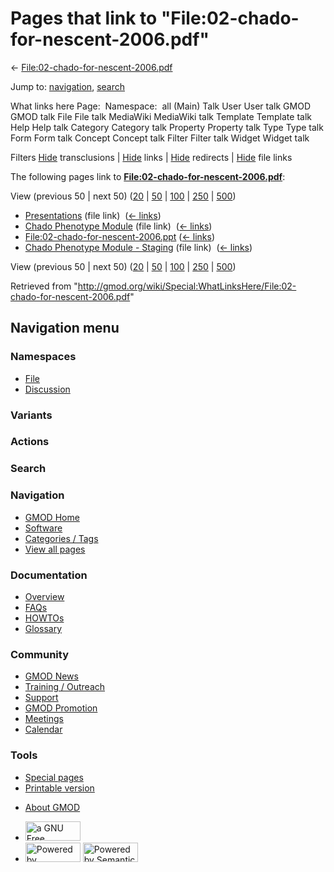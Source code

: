 <div id="mw-page-base" class="noprint">

</div>

<div id="mw-head-base" class="noprint">

</div>

<div id="content" class="mw-body" role="main">

<span id="top"></span>

<div id="mw-js-message" style="display:none;">

</div>



# <span dir="auto">Pages that link to "File:02-chado-for-nescent-2006.pdf"</span>

<div id="bodyContent">

<div id="contentSub">

←
[File:02-chado-for-nescent-2006.pdf](/wiki/File:02-chado-for-nescent-2006.pdf "File:02-chado-for-nescent-2006.pdf")

</div>

<div id="jump-to-nav" class="mw-jump">

Jump to: [navigation](#mw-navigation), [search](#p-search)

</div>

<div id="mw-content-text">

What links here Page:  Namespace:  all (Main) Talk User User talk GMOD
GMOD talk File File talk MediaWiki MediaWiki talk Template Template talk
Help Help talk Category Category talk Property Property talk Type Type
talk Form Form talk Concept Concept talk Filter Filter talk Widget
Widget talk

Filters
[Hide](/mediawiki/index.php?title=Special:WhatLinksHere/File:02-chado-for-nescent-2006.pdf&hidetrans=1 "Special:WhatLinksHere/File:02-chado-for-nescent-2006.pdf")
transclusions \|
[Hide](/mediawiki/index.php?title=Special:WhatLinksHere/File:02-chado-for-nescent-2006.pdf&hidelinks=1 "Special:WhatLinksHere/File:02-chado-for-nescent-2006.pdf")
links \|
[Hide](/mediawiki/index.php?title=Special:WhatLinksHere/File:02-chado-for-nescent-2006.pdf&hideredirs=1 "Special:WhatLinksHere/File:02-chado-for-nescent-2006.pdf")
redirects \|
[Hide](/mediawiki/index.php?title=Special:WhatLinksHere/File:02-chado-for-nescent-2006.pdf&hideimages=1 "Special:WhatLinksHere/File:02-chado-for-nescent-2006.pdf")
file links

The following pages link to
**[File:02-chado-for-nescent-2006.pdf](/wiki/File:02-chado-for-nescent-2006.pdf "File:02-chado-for-nescent-2006.pdf")**:

View (previous 50 \| next 50)
([20](/mediawiki/index.php?title=Special:WhatLinksHere/File:02-chado-for-nescent-2006.pdf&limit=20 "Special:WhatLinksHere/File:02-chado-for-nescent-2006.pdf")
\|
[50](/mediawiki/index.php?title=Special:WhatLinksHere/File:02-chado-for-nescent-2006.pdf&limit=50 "Special:WhatLinksHere/File:02-chado-for-nescent-2006.pdf")
\|
[100](/mediawiki/index.php?title=Special:WhatLinksHere/File:02-chado-for-nescent-2006.pdf&limit=100 "Special:WhatLinksHere/File:02-chado-for-nescent-2006.pdf")
\|
[250](/mediawiki/index.php?title=Special:WhatLinksHere/File:02-chado-for-nescent-2006.pdf&limit=250 "Special:WhatLinksHere/File:02-chado-for-nescent-2006.pdf")
\|
[500](/mediawiki/index.php?title=Special:WhatLinksHere/File:02-chado-for-nescent-2006.pdf&limit=500 "Special:WhatLinksHere/File:02-chado-for-nescent-2006.pdf"))

- [Presentations](/wiki/Presentations "Presentations") (file link) ‎
  <span class="mw-whatlinkshere-tools">([←
  links](/mediawiki/index.php?title=Special:WhatLinksHere&target=Presentations "Special:WhatLinksHere"))</span>
- [Chado Phenotype
  Module](/wiki/Chado_Phenotype_Module "Chado Phenotype Module") (file
  link) ‎ <span class="mw-whatlinkshere-tools">([←
  links](/mediawiki/index.php?title=Special:WhatLinksHere&target=Chado+Phenotype+Module "Special:WhatLinksHere"))</span>
- [File:02-chado-for-nescent-2006.ppt](/wiki/File:02-chado-for-nescent-2006.ppt "File:02-chado-for-nescent-2006.ppt")
  ‎ <span class="mw-whatlinkshere-tools">([←
  links](/mediawiki/index.php?title=Special:WhatLinksHere&target=File%3A02-chado-for-nescent-2006.ppt "Special:WhatLinksHere"))</span>
- [Chado Phenotype Module -
  Staging](/wiki/Chado_Phenotype_Module_-_Staging "Chado Phenotype Module - Staging")
  (file link) ‎ <span class="mw-whatlinkshere-tools">([←
  links](/mediawiki/index.php?title=Special:WhatLinksHere&target=Chado+Phenotype+Module+-+Staging "Special:WhatLinksHere"))</span>

View (previous 50 \| next 50)
([20](/mediawiki/index.php?title=Special:WhatLinksHere/File:02-chado-for-nescent-2006.pdf&limit=20 "Special:WhatLinksHere/File:02-chado-for-nescent-2006.pdf")
\|
[50](/mediawiki/index.php?title=Special:WhatLinksHere/File:02-chado-for-nescent-2006.pdf&limit=50 "Special:WhatLinksHere/File:02-chado-for-nescent-2006.pdf")
\|
[100](/mediawiki/index.php?title=Special:WhatLinksHere/File:02-chado-for-nescent-2006.pdf&limit=100 "Special:WhatLinksHere/File:02-chado-for-nescent-2006.pdf")
\|
[250](/mediawiki/index.php?title=Special:WhatLinksHere/File:02-chado-for-nescent-2006.pdf&limit=250 "Special:WhatLinksHere/File:02-chado-for-nescent-2006.pdf")
\|
[500](/mediawiki/index.php?title=Special:WhatLinksHere/File:02-chado-for-nescent-2006.pdf&limit=500 "Special:WhatLinksHere/File:02-chado-for-nescent-2006.pdf"))

</div>

<div class="printfooter">

Retrieved from
"<http://gmod.org/wiki/Special:WhatLinksHere/File:02-chado-for-nescent-2006.pdf>"

</div>

<div id="catlinks" class="catlinks catlinks-allhidden">

</div>

<div class="visualClear">

</div>

</div>

</div>

<div id="mw-navigation">

## Navigation menu

<div id="mw-head">



<div id="left-navigation">

<div id="p-namespaces" class="vectorTabs" role="navigation"
aria-labelledby="p-namespaces-label">

### Namespaces

- <span id="ca-nstab-image"><a href="/wiki/File:02-chado-for-nescent-2006.pdf" accesskey="c"
  title="View the file page [c]">File</a></span>
- <span id="ca-talk"><a
  href="/mediawiki/index.php?title=File_talk:02-chado-for-nescent-2006.pdf&amp;action=edit&amp;redlink=1"
  accesskey="t"
  title="Discussion about the content page [t]">Discussion</a></span>

</div>

<div id="p-variants" class="vectorMenu emptyPortlet" role="navigation"
aria-labelledby="p-variants-label">

### 

### Variants[](#)

<div class="menu">

</div>

</div>

</div>

<div id="right-navigation">



<div id="p-cactions" class="vectorMenu emptyPortlet" role="navigation"
aria-labelledby="p-cactions-label">

### Actions[](#)

<div class="menu">

</div>

</div>

<div id="p-search" role="search">

### Search

<div id="simpleSearch">

</div>

</div>

</div>

</div>

<div id="mw-panel">

<div id="p-logo" role="banner">

<a href="/wiki/Main_Page"
style="background-image: url(http://gmod.org/images/GMOD-cogs.png);"
title="Visit the main page"></a>

</div>

<div id="p-Navigation" class="portal" role="navigation"
aria-labelledby="p-Navigation-label">

### Navigation

<div class="body">

- <span id="n-GMOD-Home">[GMOD Home](/wiki/Main_Page)</span>
- <span id="n-Software">[Software](/wiki/GMOD_Components)</span>
- <span id="n-Categories-.2F-Tags">[Categories /
  Tags](/wiki/Categories)</span>
- <span id="n-View-all-pages">[View all
  pages](/wiki/Special:AllPages)</span>

</div>

</div>

<div id="p-Documentation" class="portal" role="navigation"
aria-labelledby="p-Documentation-label">

### Documentation

<div class="body">

- <span id="n-Overview">[Overview](/wiki/Overview)</span>
- <span id="n-FAQs">[FAQs](/wiki/Category:FAQ)</span>
- <span id="n-HOWTOs">[HOWTOs](/wiki/Category:HOWTO)</span>
- <span id="n-Glossary">[Glossary](/wiki/Glossary)</span>

</div>

</div>

<div id="p-Community" class="portal" role="navigation"
aria-labelledby="p-Community-label">

### Community

<div class="body">

- <span id="n-GMOD-News">[GMOD News](/wiki/GMOD_News)</span>
- <span id="n-Training-.2F-Outreach">[Training /
  Outreach](/wiki/Training_and_Outreach)</span>
- <span id="n-Support">[Support](/wiki/Support)</span>
- <span id="n-GMOD-Promotion">[GMOD
  Promotion](/wiki/GMOD_Promotion)</span>
- <span id="n-Meetings">[Meetings](/wiki/Meetings)</span>
- <span id="n-Calendar">[Calendar](/wiki/Calendar)</span>

</div>

</div>

<div id="p-tb" class="portal" role="navigation"
aria-labelledby="p-tb-label">

### Tools

<div class="body">

- <span id="t-specialpages"><a href="/wiki/Special:SpecialPages" accesskey="q"
  title="A list of all special pages [q]">Special pages</a></span>
- <span id="t-print"><a
  href="/mediawiki/index.php?title=Special:WhatLinksHere/File:02-chado-for-nescent-2006.pdf&amp;printable=yes"
  rel="alternate" accesskey="p"
  title="Printable version of this page [p]">Printable version</a></span>

</div>

</div>

</div>

</div>

<div id="footer" role="contentinfo">

- <span id="footer-places-about">[About
  GMOD](/wiki/GMOD:About "GMOD:About")</span>

<!-- -->

- <span id="footer-copyrightico">[<img src="http://www.gnu.org/graphics/gfdl-logo-small.png" width="88"
  height="31" alt="a GNU Free Documentation License" />](http://www.gnu.org/licenses/fdl-1.3.html)</span>
- <span id="footer-poweredbyico">[<img src="/mediawiki/skins/common/images/poweredby_mediawiki_88x31.png"
  width="88" height="31" alt="Powered by MediaWiki" />](//www.mediawiki.org/)
  [<img
  src="/mediawiki/extensions/SemanticMediaWiki/includes/../resources/images/smw_button.png"
  width="88" height="31" alt="Powered by Semantic MediaWiki" />](https://www.semantic-mediawiki.org/wiki/Semantic_MediaWiki)</span>

<div style="clear:both">

</div>

</div>
